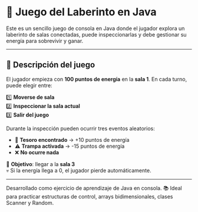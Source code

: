 # 🧩 Juego del Laberinto en Java

Este es un sencillo juego de consola en Java donde el jugador explora un laberinto de salas conectadas, puede inspeccionarlas y debe gestionar su energía para sobrevivir y ganar.

---

## 📜 Descripción del juego

El jugador empieza con **100 puntos de energía** en la **sala 1**. En cada turno, puede elegir entre:

1️⃣ **Moverse de sala**  
2️⃣ **Inspeccionar la sala actual**  
3️⃣ **Salir del juego**

Durante la inspección pueden ocurrir tres eventos aleatorios:

- 🎁 **Tesoro encontrado** → +10 puntos de energía  
- ⚠️ **Trampa activada** → -15 puntos de energía  
- ❌ **No ocurre nada**

🎯 **Objetivo**: llegar a la **sala 3**  
💀 Si la energía llega a 0, el jugador pierde automáticamente.

---
Desarrollado como ejercicio de aprendizaje de Java en consola.
📚 Ideal para practicar estructuras de control, arrays bidimensionales, clases Scanner y Random.
